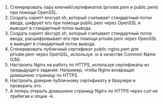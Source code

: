 1. Сгенерировать пару ключей/сертификатов (private.pem и public.pem) при помощи OpenSSL.
2. Создать скрипт encrypt.sh, который считывает стандартный поток ввода, шифрует его при помощи public.pem через OpenSSL и выводит в стандартный поток вывода.
3. Создать скрипт decrypt.sh, который считывает стандартный поток ввода, расшифровывает его при помощи private.pem через OpenSSL и выводит в стандартный поток вывода.
4. Сгенерировать публичный сертификат public-nginx.pem для private.pem через OpenSSL, используя <LASTNAME>.io в качестве Common Name (CN).
5. Настроить Nginx на работу по HTTPS, используя сертификаты из предыдущего задания. Например, чтобы Nginx возвращал домашнюю страницу по HTTPS.
6. Настроить доверие публичному сертификату в браузере и проверить это.
7. А теперь открыть домашнюю страницу Nginx по HTTPS через curl не прибегая к опции -k.